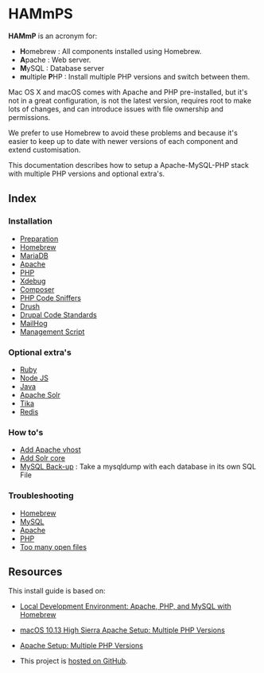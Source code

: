 # HAMmPS

**HAMmP** is an acronym for:

* **H**omebrew : All components installed using Homebrew.
* **A**pache : Web server.
* **M**ySQL : Database server
* **m**ultiple **P**HP : Install multiple PHP versions and switch between them.

Mac OS X and macOS comes with Apache and PHP pre-installed, but it's not in a
great configuration, is not the latest version, requires root to make lots of 
changes, and can introduce issues with file ownership and permissions.

We prefer to use Homebrew to avoid these problems and because it's easier to 
keep up to date with newer versions of each component and extend 
customisation. 

This documentation describes how to setup a Apache-MySQL-PHP stack with 
multiple PHP versions and optional extra's.

## Index

### Installation

* [Preparation](Installation/Preparation.md)
* [Homebrew](Installation/Homebrew.md)
* [MariaDB](Installation/MariaDB.md)
* [Apache](Installation/Apache.md)
* [PHP](Installation/PHP.md)
* [Xdebug](Installation/PHP-Xdebug.md)
* [Composer](Installation/PHP-Composer.md)
* [PHP Code Sniffers](Installation/PHP-Code-Sniffers.md)
* [Drush](Installation/Drupal-Drush.md)
* [Drupal Code Standards](Installation/Drupal-Code-Standards.md)
* [MailHog](Installation/Mailhog.md)
* [Management Script](Installation/Management-Script.md)

### Optional extra's

* [Ruby](Optional/Ruby.md)
* [Node JS](Optional/Node-js.md)
* [Java](Optional/Java.md)
* [Apache Solr](Optional/Apache-Solr.md)
* [Tika](Optional/Tika.md)
* [Redis](Optional/Redis.md)

### How to's

* [Add Apache vhost](HowTo/Add-Apache-Vhost.md)
* [Add Solr core](HowTo/Apache-Solr-Add-Core.md)
* [MySQL Back-up](HowTo/MySQL-Backup.md) : Take a mysqldump with each database 
  in its own SQL File

### Troubleshooting

* [Homebrew](Troubleshooting/Homebrew.md)
* [MySQL](Troubleshooting/MySQL.md)
* [Apache](Troubleshooting/Apache.md)
* [PHP](Troubleshooting/PHP.md)
* [Too many open files](Troubleshooting/To-Many-Open-Files.md)

## Resources

This install guide is based on:

* [Local Development Environment: Apache, PHP, and MySQL with Homebrew](https://echo.co/blog/os-x-1010-yosemite-local-development-environment-apache-php-and-mysql-homebrew)
* [macOS 10.13 High Sierra Apache Setup: Multiple PHP Versions](https://getgrav.org/blog/macos-sierra-apache-multiple-php-versions)
* [Apache Setup: Multiple PHP Versions](http://getgrav.org/blog/mac-os-x-apache-setup-multiple-php-versions)

* This project is [hosted on GitHub](https://github.com/zero2one/HAMmP).
